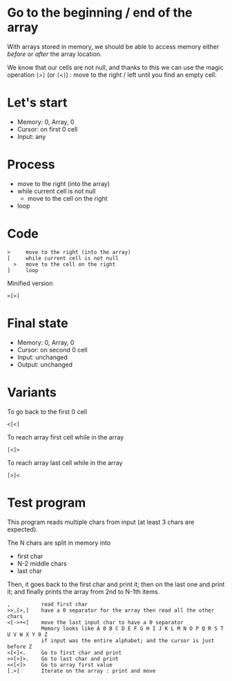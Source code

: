 # Go to the beginning / end of the array

With arrays stored in memory, we should be able to access memory either _before_ or _after_ the array location.

We know that our cells are not null, and thanks to this we can use the magic operation `[>]` (or `[<]`) : move to the right / left until you find an empty cell.

# Let's start

* Memory: 0, Array, 0
* Cursor: on first 0 cell
* Input: any

# Process

* move to the right (into the array)
* while current cell is not null
  * move to the cell on the right
* loop

# Code
```
>     move to the right (into the array)
[     while current cell is not null
  >   move to the cell on the right
]     loop
```

Minified version
```
>[>]
```

# Final state

* Memory: 0, Array, 0
* Cursor: on second 0 cell 
* Input: unchanged
* Output: unchanged


# Variants

To go back to the first 0 cell
```
<[<]
```

To reach array first cell while in the array
```
[<]>
```

To reach array last cell while in the array
```
[>]<
```

# Test program

This program reads multiple chars from input (at least 3 chars are expected).

The N chars are split in memory into 
* first char
* N-2 middle chars
* last char

Then, it goes back to the first char and print it; then on the last one and print it; and finally prints the array from 2nd to N-1th items.

```
,          read first char
>>,[>,]    have a 0 separator for the array then read all the other chars
<[->+<]    move the last input char to have a 0 separator
           Memory looks like A 0 B C D E F G H I J K L M N O P Q R S T U V W X Y 0 Z
           if input was the entire alphabet; and the cursor is just before Z
<[<]<.     Go to first char and print
>>[>]>.    Go to last char and print
<<[<]>     Go to array first value
[.>]       Iterate on the array : print and move
```



